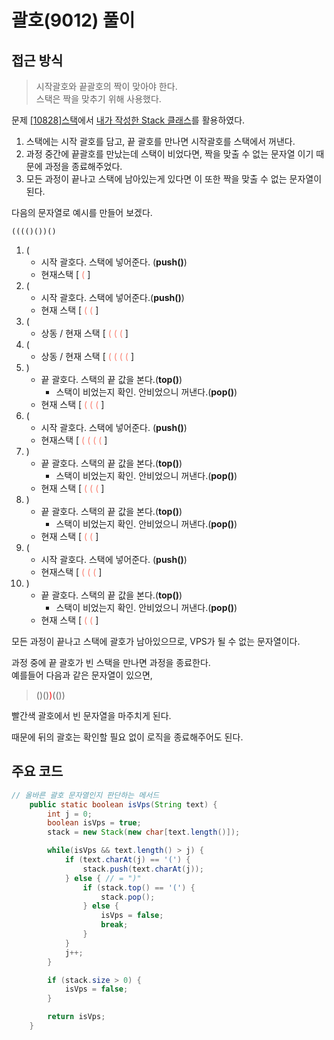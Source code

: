 # 괄호(9012) 풀이

## 접근 방식 
> 시작괄호와 끝괄호의 짝이 맞아야 한다.<br>
> 스택은 짝을 맞추기 위해 사용했다.


문제 [[10828]스택](../../[10828]스택/README.md)에서 [내가 작성한 Stack 클래스](../../[10828]스택/이지은/n10828_2.java)를 활용하였다.

1. 스택에는 시작 괄호를 담고, 끝 괄호를 만나면 시작괄호를 스택에서 꺼낸다.
2. 과정 중간에 끝괄호를 만났는데 스택이 비었다면, 짝을 맞출 수 없는 문자열 이기 때문에 과정을 종료해주었다.
3. 모든 과정이 끝나고 스택에 남아있는게 있다면 이 또한 짝을 맞출 수 없는 문자열이 된다.


다음의 문자열로 예시를 만들어 보겠다.
```
(((()())()
```

1. (
    - 시작 괄호다. 스택에 넣어준다. (**push()**)
    - 현재스택 [<span style="color: salmon"> ( </span>]
1. (
    - 시작 괄호다. 스택에 넣어준다.(**push()**)
    - 현재 스택 [<span style="color: salmon"> ( ( </span>]
1. (
    - 상동 / 현재 스택 [<span style="color: salmon"> ( ( ( </span>]
1. (
    - 상동 / 현재 스택 [<span style="color: salmon"> ( ( ( ( </span>]
1. )
    - 끝 괄호다. 스택의 끝 값을 본다.(**top()**)
        - 스택이 비었는지 확인. 안비었으니 꺼낸다.(**pop()**)
    - 현재 스택 [<span style="color: salmon"> ( ( ( </span>]
1. (
    - 시작 괄호다. 스택에 넣어준다. (**push()**)
    - 현재스택 [<span style="color: salmon"> ( ( ( ( </span>]
1. )
    - 끝 괄호다. 스택의 끝 값을 본다.(**top()**)
        - 스택이 비었는지 확인. 안비었으니 꺼낸다.(**pop()**)
    - 현재 스택 [<span style="color: salmon"> ( ( ( </span>]
1. )
    - 끝 괄호다. 스택의 끝 값을 본다.(**top()**)
        - 스택이 비었는지 확인. 안비었으니 꺼낸다.(**pop()**)
    - 현재 스택 [<span style="color: salmon"> ( ( </span>]
1. (
    - 시작 괄호다. 스택에 넣어준다. (**push()**)
    - 현재스택 [<span style="color: salmon"> ( ( ( </span>]
1. )
    - 끝 괄호다. 스택의 끝 값을 본다.(**top()**)
        - 스택이 비었는지 확인. 안비었으니 꺼낸다.(**pop()**)
    - 현재 스택 [<span style="color: salmon"> ( ( </span>]


모든 과정이 끝나고 스택에 괄호가 남아있으므로, VPS가 될 수 없는 문자열이다.

과정 중에 끝 괄호가 빈 스택을 만나면 과정을 종료한다.
<br>예를들어 다음과 같은 문자열이 있으면,

> ()()<span style="color: red">)</span>(())

빨간색 괄호에서 빈 문자열을 마주치게 된다.

때문에 뒤의 괄호는 확인할 필요 없이 로직을 종료해주어도 된다.


## 주요 코드

```java
// 올바른 괄호 문자열인지 판단하는 메서드
    public static boolean isVps(String text) {
        int j = 0;
        boolean isVps = true;
        stack = new Stack(new char[text.length()]);

        while(isVps && text.length() > j) {
            if (text.charAt(j) == '(') {
                stack.push(text.charAt(j));
            } else { // = ")"
                if (stack.top() == '(') {
                    stack.pop();
                } else {
                    isVps = false;
                    break;
                }
            }
            j++;
        }

        if (stack.size > 0) {
            isVps = false;
        }

        return isVps;
    }
```